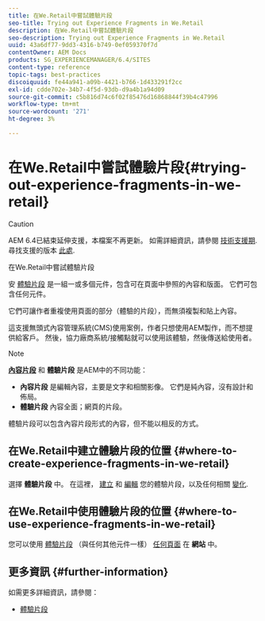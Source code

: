 ```yaml
---
title: 在We.Retail中嘗試體驗片段
seo-title: Trying out Experience Fragments in We.Retail
description: 在We.Retail中嘗試體驗片段
seo-description: Trying out Experience Fragments in We.Retail
uuid: 43a6df77-9dd3-4316-b749-0ef059370f7d
contentOwner: AEM Docs
products: SG_EXPERIENCEMANAGER/6.4/SITES
content-type: reference
topic-tags: best-practices
discoiquuid: fe44a941-a09b-4421-b766-1d433291f2cc
exl-id: cdde702e-34b7-4f5d-93db-d9a4b1a94d09
source-git-commit: c5b816d74c6f02f85476d16868844f39b4c47996
workflow-type: tm+mt
source-wordcount: '271'
ht-degree: 3%

---
```


# 在We.Retail中嘗試體驗片段{#trying-out-experience-fragments-in-we-retail}

>[!CAUTION]
>
>AEM 6.4已結束延伸支援，本檔案不再更新。 如需詳細資訊，請參閱 [技術支援期](https://helpx.adobe.com//tw/support/programs/eol-matrix.html). 尋找支援的版本 [此處](https://experienceleague.adobe.com/docs/).

在We.Retail中嘗試體驗片段

安 [體驗片段](/help/sites-authoring/experience-fragments.md) 是一組一或多個元件，包含可在頁面中參照的內容和版面。 它們可包含任何元件。

它們可讓作者重複使用頁面的部分（體驗的片段），而無須複製和貼上內容。

這支援無頭式內容管理系統(CMS)使用案例，作者只想使用AEM製作，而不想提供給客戶。 然後，協力廠商系統/接觸點就可以使用該體驗，然後傳送給使用者。

>[!NOTE]
>
>**[內容片段](/help/sites-developing/we-retail-content-fragments.md)** 和 **體驗片段** 是AEM中的不同功能：
>
>* **內容片段** 是編輯內容，主要是文字和相關影像。 它們是純內容，沒有設計和佈局。
>* **體驗片段** 內容全面；網頁的片段。
>
>體驗片段可以包含內容片段形式的內容，但不能以相反的方式。

## 在We.Retail中建立體驗片段的位置 {#where-to-create-experience-fragments-in-we-retail}

選擇 **體驗片段** 中。 在這裡， [建立](/help/sites-authoring/experience-fragments.md#creating-an-experience-fragment) 和 [編輯](/help/sites-authoring/experience-fragments.md#editing-your-experience-fragment) 您的體驗片段，以及任何相關 [變化](/help/sites-authoring/experience-fragments.md#creating-an-experience-fragment-variation).

## 在We.Retail中使用體驗片段的位置 {#where-to-use-experience-fragments-in-we-retail}

您可以使用 [體驗片段](/help/sites-authoring/experience-fragments.md#using-your-experience-fragment) （與任何其他元件一樣） [任何頁面](/help/sites-authoring/editing-content.md) 在 **網站** 中。

## 更多資訊 {#further-information}

如需更多詳細資訊，請參閱：

* [體驗片段](/help/sites-authoring/experience-fragments.md)
